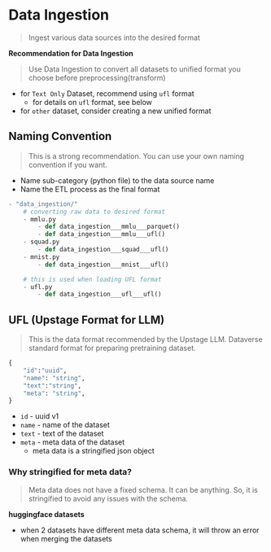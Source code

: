 # Data Ingestion
> Ingest various data sources into the desired format

**Recommendation for Data Ingestion**
> Use Data Ingestion to convert all datasets to unified format you choose before preprocessing(transform)
- for `Text Only` Dataset, recommend using `ufl` format
    - for details on `ufl` format, see below
- for `other` dataset, consider creating a new unified format


## Naming Convention
> This is a strong recommendation. You can use your own naming convention if you want.

- Name sub-category (python file) to the data source name
- Name the ETL process as the final format
    
```python
- "data_ingestion/"
    # converting raw data to desired format
    - mmlu.py
        - def data_ingestion___mmlu___parquet()
        - def data_ingestion___mmlu___ufl()
    - squad.py
        - def data_ingestion___squad___ufl()
    - mnist.py
        - def data_ingestion___mnist___ufl()

    # this is used when loading UFL format
    - ufl.py
        - def data_ingestion___ufl___ufl()
```

## UFL (Upstage Format for LLM)
> This is the data format recommended by the Upstage LLM. Dataverse standard format for preparing pretraining dataset.
```python
{
	"id":"uuid",
	"name": "string",
	"text":"string",
	"meta": "string",
}
```

- `id` - uuid v1
- `name` - name of the dataset
- `text` - text of the dataset
- `meta` - meta data of the dataset
    - meta data is a stringified json object

### Why stringified for meta data?
> Meta data does not have a fixed schema. It can be anything. So, it is stringified to avoid any issues with the schema.

**huggingface datasets** 
- when 2 datasets have different meta data schema, it will throw an error when merging the datasets